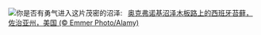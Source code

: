![](https://www.bing.com/th?id=OHR.OkefenokeeSwamp_ZH-CN3640203783_UHD.jpg&w=1000)你是否有勇气进入这片茂密的沼泽:&nbsp;&ensp;[奥克弗诺基沼泽木板路上的西班牙苔藓，佐治亚州，美国 (© Emmer Photo/Alamy)](https://www.bing.com/th?id=OHR.OkefenokeeSwamp_ZH-CN3640203783_UHD.jpg)
<br><br/>
